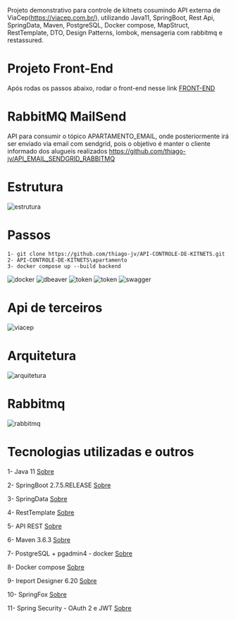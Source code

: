 Projeto demonstrativo para controle de kitnets cosumindo API externa de ViaCep(https://viacep.com.br/), utilizando Java11, SpringBoot, Rest Api, SpringData, Maven, PostgreSQL, Docker compose, MapStruct, RestTemplate, DTO, Design Patterns, lombok, mensageria com rabbitmq e restassured.

# Projeto Front-End
Após rodas os passos abaixo, rodar o front-end nesse link [FRONT-END](https://github.com/thiago-jv/UI-CONTROLE-DE-KITNETS)

# RabbitMQ MailSend
API para consumir o tópico APARTAMENTO_EMAIL, onde posteriormente irá ser enviado via email com sendgrid, pois o objetivo é manter o cliente informado dos alugueis realizados https://github.com/thiago-jv/API_EMAIL_SENDGRID_RABBITMQ

# Estrutura
![estrutura](https://github.com/thiago-jv/API-CONTROLE-DE-KITNETS/blob/main/estrutura_nova.png)

# Passos

```
1- git clone https://github.com/thiago-jv/API-CONTROLE-DE-KITNETS.git
2- API-CONTROLE-DE-KITNETS\apartamento
3- docker compose up --build backend
```
![docker](https://github.com/thiago-jv/API-CONTROLE-DE-KITNETS/blob/main/dokcer_running.png)
![dbeaver](https://github.com/thiago-jv/API-CONTROLE-DE-KITNETS/blob/main/db_postgres_.png)
![token](https://github.com/thiago-jv/API-CONTROLE-DE-KITNETS/blob/main/urls_postman.png)
![token](https://github.com/thiago-jv/API-CONTROLE-DE-KITNETS/blob/main/gera_token.png)
![swagger](https://github.com/thiago-jv/API-CONTROLE-DE-KITNETS/blob/main/Swagger.png)

# Api de terceiros
![viacep](https://github.com/thiago-jv/API-CONTROLE-DE-KITNETS/blob/main/cep.png)

# Arquitetura
![arquitetura](https://github.com/thiago-jv/API-CONTROLE-DE-KITNETS/blob/main/arquitetura_sisapartamento.png)

# Rabbitmq
![rabbitmq](https://github.com/thiago-jv/API-CONTROLE-DE-KITNETS/blob/main/rabbitmq.png)

# Tecnologias utilizadas e outros

 
 1- Java 11 [Sobre](https://www.zup.com.br/blog/java-11-principais-novidades)
 
 2- SpringBoot 2.7.5.RELEASE [Sobre](https://docs.spring.io/spring-boot/docs/current/reference/html/)
 
 3- SpringData [Sobre](https://docs.spring.io/spring-data/jpa/docs/current/reference/html/#reference) 

 4- RestTemplate [Sobre](https://www.baeldung.com/rest-template) 
 
 5- API REST [Sobre](https://www.redhat.com/pt-br/topics/api/what-is-a-rest-api)
 
 6- Maven 3.6.3 [Sobre](https://www.dclick.com.br/2010/09/15/o-que-e-o-maven-e-seus-primeiros-passos-com-a-ferramenta/)
 
 7- PostgreSQL + pgadmin4 - docker [Sobre](https://hub.docker.com/_/postgres)
 
 8- Docker compose [Sobre](https://www.docker.com/)
 
 9- Ireport Designer 6.20 [Sobre](https://sourceforge.net/projects/jasperstudio/files/JaspersoftStudio-6.20.0/) 
 
 10- SpringFox [Sobre](https://www.baeldung.com/swagger-2-documentation-for-spring-rest-api)
 
 11- Spring Security - OAuth 2 e JWT [Sobre](https://www.baeldung.com/spring-security-oauth-jwt)
 


